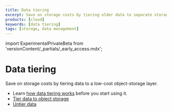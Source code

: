 ```yaml
---
title: Data tiering
excerpt: Save on storage costs by tiering older data to separate storage
products: [cloud]
keywords: [data tiering]
tags: [storage, data management]
---
```


import ExperimentalPrivateBeta from 'versionContent/_partials/_early_access.mdx';

# Data tiering

Save on storage costs by tiering data to a low-cost object-storage layer.

*   Learn [how data tiering works][about-data-tiering] before you start using it.
*   [Tier data to object storage][tier-data]
*   [Untier data][untier-data]

[about-data-tiering]: /use-timescale/:currentVersion:/data-tiering/about-data-tiering/
[tier-data]: /use-timescale/:currentVersion:/data-tiering/tier-data-object-storage/
[untier-data]: /use-timescale/:currentVersion:/data-tiering/untier-data/
